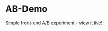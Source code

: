 # AB-Demo
Simple front-end A/B experiment - [view it live!](https://shreyasjothish.github.io/AB-Demo/)
